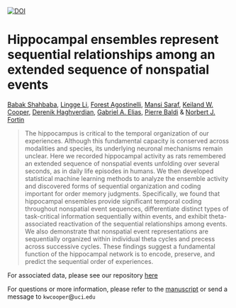 [![DOI](https://zenodo.org/badge/419071491.svg)](https://zenodo.org/badge/latestdoi/419071491)

# Hippocampal ensembles represent sequential relationships among an extended sequence of nonspatial events

[Babak Shahbaba](https://www.ics.uci.edu/~babaks/), [Lingge Li](https://github.com/modestbayes), [Forest Agostinelli](https://cse.sc.edu/~foresta/), [Mansi Saraf](https://www.linkedin.com/in/mansi-saraf-a06a581a0/), [Keiland W. Cooper](https://github.com/kwcooper), [Derenik Haghverdian](https://github.com/Derenik-H), [Gabriel A. Elias](https://github.com/gaelias), [Pierre Baldi](https://www.igb.uci.edu/~pfbaldi/) & [Norbert J. Fortin](https://fortinlab.bio.uci.edu/FortinLab/) 

> The hippocampus is critical to the temporal organization of our experiences. Although this fundamental capacity is conserved across modalities and species, its underlying neuronal mechanisms remain unclear. Here we recorded hippocampal activity as rats remembered an extended sequence of nonspatial events unfolding over several seconds, as in daily life episodes in humans. We then developed statistical machine learning methods to analyze the ensemble activity and discovered forms of sequential organization and coding important for order memory judgments. Specifically, we found that hippocampal ensembles provide significant temporal coding throughout nonspatial event sequences, differentiate distinct types of task-critical information sequentially within events, and exhibit theta-associated reactivation of the sequential relationships among events. We also demonstrate that nonspatial event representations are sequentially organized within individual theta cycles and precess across successive cycles. These findings suggest a fundamental function of the hippocampal network is to encode, preserve, and predict the sequential order of experiences.


For associated data, please see our repository [here](https://datadryad.org/stash/dataset/doi:10.7280/D14X30)

For questions or more information, please refer to the [manuscript](https://doi.org/10.1038/s41467-022-28057-6) or send a message to `kwcooper`@`uci`.`edu`



